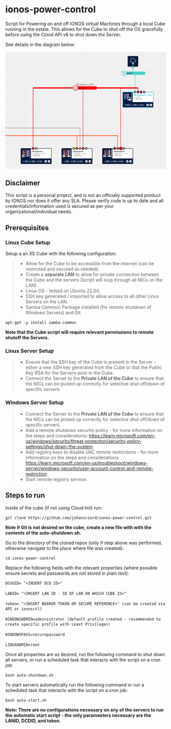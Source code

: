 # ionos-power-control
Script for Powering on and off IONOS virtual Machines through a local Cube running in the estate. This allows for the Cube to shut off the OS gracefully before using the Cloud API v6 to shut down the Server.

See details in the diagram below:

![Architectural Diagram showing the Linux Cube connected to a LAN exposing to Internet as well as 2 Linux servers and 1 Windows connected on a Private LAN to the Cube](https://github.com/johansciard/ionos-power-control/blob/main/images/ExampleArchitecture.PNG?raw=true)

## Disclaimer
This script is a personal project, and is not an officially supported product by IONOS nor does it offer any SLA. Please verify code is up to date and all credentials/information used is secured as per your organizational/individual needs.


## Prerequisites
### Linux Cube Setup
Setup a an XS Cube with the following configuration:
> - Allow for the Cube to be accessible from the internet (can be restricted and secured as needed).
> - Create a **separate LAN** to allow for private connection between the Cube and the servers (Script will loop through all NICs on the LAN).
> - Linux OS - tested on Ubuntu 22.04.
> - SSH key generated / imported to allow access to all other Linux Servers on the LAN.
> - Samba Common Package installed (for remote shutdown of Windows Servers) and Git.

```
apt-get -y install samba-common
```

**Note that the Cube script will require relevant permissions to remote shutoff the Servers.**

### Linux Server Setup
> - Ensure that the SSH key of the Cube is present in the Server - either a new SSH key generated from the Cube or that the Public Key RSA for the Servers exist in the Cube.
> - Connect the Server to the **Private LAN of the Cube** to ensure that the NICs can be picked up correctly for selective shut off/down of specific servers.

### Windows Server Setup
> - Connect the Server to the **Private LAN of the Cube** to ensure that the NICs can be picked up correctly for selective shut off/down of specific servers.
> - Add a remote shutdown security policy - for more information on the steps and considerations: https://learn.microsoft.com/en-us/windows/security/threat-protection/security-policy-settings/shut-down-the-system.
> - Add registry keys to disable UAC remote restrictions - for more information on the steps and considerations: https://learn.microsoft.com/en-us/troubleshoot/windows-server/windows-security/user-account-control-and-remote-restriction.
> -  Start remote registry service.

## Steps to run 
Inside of the cube (if not using Cloud Init) run:
```
git clone https://github.com/johansciard/ionos-power-control.git
```
**Note if Git is not desired on the cube, create a new file with with the contents of the auto-shutdown.sh.**

Go to the directory of the cloned repos (only if step above was performed, otherwise navigate to the place where file was created):
```
cd ionos-power-control
```
Replace the following fields with the relevant properties (where possible ensure secrets and passwords are not stored in plain text):

```
DCUUID= "<INSERT DCD ID>"

LANID= "<INSERT LAN ID - ID OF LAN ON WHICH CUBE IS>"

token= "<INSERT BEARER TOKEN OR SECURE REFERENCE>" (can be created via API or ionosctl)

WINDOWSADMIN=administrator (default profile created - recommended to create specific profile with Least Privileges)

WINDOWSPASS=securepassword

LINUXADMIN=root 
```
Once all properties are as desired, run the following command to shut down all servers, or run a scheduled task that interacts with the script on a cron job:

```
bash auto-shutdown.sh
```

To start servers automatically run the following command or run a scheduled task that interacts with the script on a cron job:

```
bash auto-start.sh
```
**Note: There are no configurations necessary on any of the servers to run the automatic start script - the only paramaeters necessary are the LANID, DCDID, and token.**
